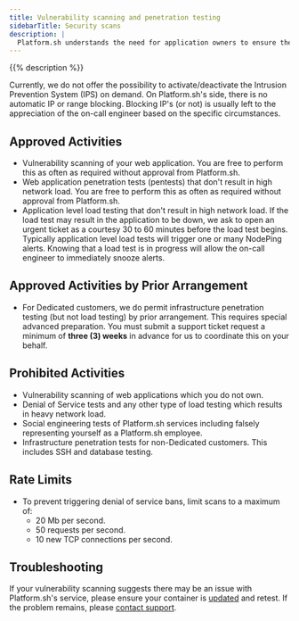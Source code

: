 ```yaml
---
title: Vulnerability scanning and penetration testing
sidebarTitle: Security scans
description: |
  Platform.sh understands the need for application owners to ensure the integrity, and standards compliance, of their applications. Because there could be adverse impacts to other clients which would violate our terms of service, we only permit certain types of tests.
---
```


{{% description %}}

Currently, we do not offer the possibility to activate/deactivate the Intrusion Prevention System (IPS) on demand.
On Platform.sh's side, there is no automatic IP or range blocking. Blocking IP's (or not) is usually left to the appreciation of the on-call engineer based on the specific circumstances.

## Approved Activities

* Vulnerability scanning of your web application. You are free to perform this as often as required without approval from Platform.sh.
* Web application penetration tests (pentests) that don't result in high network load.
  You are free to perform this as often as required without approval from Platform.sh.
* Application level load testing that don't result in high network load. If the load test may result in the application to be down, we ask to open an urgent ticket as a courtesy 30 to 60 minutes before the load test begins. Typically application level load tests will trigger one or many NodePing alerts. Knowing that a load test is in progress will allow the on-call engineer to immediately snooze alerts.

## Approved Activities by Prior Arrangement

* For Dedicated customers, we do permit infrastructure penetration testing (but not load testing) by prior arrangement.
  This requires special advanced preparation.
  You must submit a support ticket request a minimum of **three (3) weeks** in advance for us to coordinate this on your behalf.

## Prohibited Activities

* Vulnerability scanning of web applications which you do not own.
* Denial of Service tests and any other type of load testing which results in heavy network load.
* Social engineering tests of Platform.sh services including falsely representing yourself as a Platform.sh employee.
* Infrastructure penetration tests for non-Dedicated customers. This includes SSH and database testing.

## Rate Limits

* To prevent triggering denial of service bans, limit scans to a maximum of:
   - 20 Mb per second.
   - 50 requests per second.
   - 10 new TCP connections per second.

## Troubleshooting

If your vulnerability scanning suggests there may be an issue with Platform.sh's service, please ensure your container is [updated](/security/updates.md) and retest. If the problem remains, please [contact support](/overview/get-support.md).
